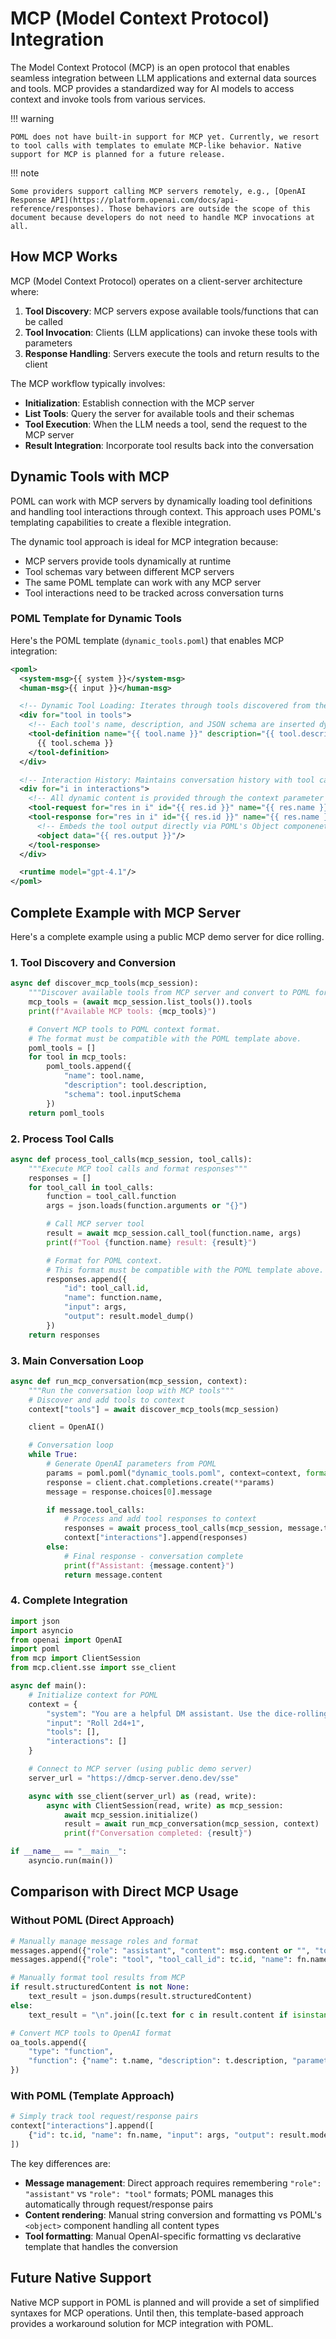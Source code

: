 # MCP (Model Context Protocol) Integration

The Model Context Protocol (MCP) is an open protocol that enables seamless integration between LLM applications and external data sources and tools. MCP provides a standardized way for AI models to access context and invoke tools from various services.

!!! warning

    POML does not have built-in support for MCP yet. Currently, we resort to tool calls with templates to emulate MCP-like behavior. Native support for MCP is planned for a future release.

!!! note

    Some providers support calling MCP servers remotely, e.g., [OpenAI Response API](https://platform.openai.com/docs/api-reference/responses). Those behaviors are outside the scope of this document because developers do not need to handle MCP invocations at all.

## How MCP Works

MCP (Model Context Protocol) operates on a client-server architecture where:

1. **Tool Discovery**: MCP servers expose available tools/functions that can be called
2. **Tool Invocation**: Clients (LLM applications) can invoke these tools with parameters
3. **Response Handling**: Servers execute the tools and return results to the client

The MCP workflow typically involves:

- **Initialization**: Establish connection with the MCP server
- **List Tools**: Query the server for available tools and their schemas
- **Tool Execution**: When the LLM needs a tool, send the request to the MCP server
- **Result Integration**: Incorporate tool results back into the conversation

## Dynamic Tools with MCP

POML can work with MCP servers by dynamically loading tool definitions and handling tool interactions through context. This approach uses POML's templating capabilities to create a flexible integration.

The dynamic tool approach is ideal for MCP integration because:

- MCP servers provide tools dynamically at runtime
- Tool schemas vary between different MCP servers
- The same POML template can work with any MCP server
- Tool interactions need to be tracked across conversation turns

### POML Template for Dynamic Tools

Here's the POML template (`dynamic_tools.poml`) that enables MCP integration:

```xml
<poml>
  <system-msg>{{ system }}</system-msg>
  <human-msg>{{ input }}</human-msg>

  <!-- Dynamic Tool Loading: Iterates through tools discovered from the MCP server -->
  <div for="tool in tools">
    <!-- Each tool's name, description, and JSON schema are inserted dynamically -->
    <tool-definition name="{{ tool.name }}" description="{{ tool.description }}">
      {{ tool.schema }}
    </tool-definition>
  </div>

  <!-- Interaction History: Maintains conversation history with tool calls and responses -->
  <div for="i in interactions">
    <!-- All dynamic content is provided through the context parameter -->
    <tool-request for="res in i" id="{{ res.id }}" name="{{ res.name }}" parameters="{{ res.input }}" />
    <tool-response for="res in i" id="{{ res.id }}" name="{{ res.name }}">
      <!-- Embeds the tool output directly via POML's Object componenet. -->
      <object data="{{ res.output }}"/>
    </tool-response>
  </div>

  <runtime model="gpt-4.1"/>
</poml>
```

## Complete Example with MCP Server

Here's a complete example using a public MCP demo server for dice rolling.

### 1. Tool Discovery and Conversion

```python
async def discover_mcp_tools(mcp_session):
    """Discover available tools from MCP server and convert to POML format"""
    mcp_tools = (await mcp_session.list_tools()).tools
    print(f"Available MCP tools: {mcp_tools}")

    # Convert MCP tools to POML context format.
    # The format must be compatible with the POML template above.
    poml_tools = []
    for tool in mcp_tools:
        poml_tools.append({
            "name": tool.name,
            "description": tool.description,
            "schema": tool.inputSchema
        })
    return poml_tools
```

### 2. Process Tool Calls

```python
async def process_tool_calls(mcp_session, tool_calls):
    """Execute MCP tool calls and format responses"""
    responses = []
    for tool_call in tool_calls:
        function = tool_call.function
        args = json.loads(function.arguments or "{}")

        # Call MCP server tool
        result = await mcp_session.call_tool(function.name, args)
        print(f"Tool {function.name} result: {result}")

        # Format for POML context.
        # This format must be compatible with the POML template above.
        responses.append({
            "id": tool_call.id,
            "name": function.name,
            "input": args,
            "output": result.model_dump()
        })
    return responses
```

### 3. Main Conversation Loop

```python
async def run_mcp_conversation(mcp_session, context):
    """Run the conversation loop with MCP tools"""
    # Discover and add tools to context
    context["tools"] = await discover_mcp_tools(mcp_session)

    client = OpenAI()

    # Conversation loop
    while True:
        # Generate OpenAI parameters from POML
        params = poml.poml("dynamic_tools.poml", context=context, format="openai_chat")
        response = client.chat.completions.create(**params)
        message = response.choices[0].message

        if message.tool_calls:
            # Process and add tool responses to context
            responses = await process_tool_calls(mcp_session, message.tool_calls)
            context["interactions"].append(responses)
        else:
            # Final response - conversation complete
            print(f"Assistant: {message.content}")
            return message.content
```

### 4. Complete Integration

```python
import json
import asyncio
from openai import OpenAI
import poml
from mcp import ClientSession
from mcp.client.sse import sse_client

async def main():
    # Initialize context for POML
    context = {
        "system": "You are a helpful DM assistant. Use the dice-rolling tool when needed.",
        "input": "Roll 2d4+1",
        "tools": [],
        "interactions": []
    }

    # Connect to MCP server (using public demo server)
    server_url = "https://dmcp-server.deno.dev/sse"

    async with sse_client(server_url) as (read, write):
        async with ClientSession(read, write) as mcp_session:
            await mcp_session.initialize()
            result = await run_mcp_conversation(mcp_session, context)
            print(f"Conversation completed: {result}")

if __name__ == "__main__":
    asyncio.run(main())
```

## Comparison with Direct MCP Usage

### Without POML (Direct Approach)

```python
# Manually manage message roles and format
messages.append({"role": "assistant", "content": msg.content or "", "tool_calls": msg.tool_calls})
messages.append({"role": "tool", "tool_call_id": tc.id, "name": fn.name, "content": text_result})

# Manually format tool results from MCP
if result.structuredContent is not None:
    text_result = json.dumps(result.structuredContent)
else:
    text_result = "\n".join([c.text for c in result.content if isinstance(c, types.TextContent)])

# Convert MCP tools to OpenAI format
oa_tools.append({
    "type": "function",
    "function": {"name": t.name, "description": t.description, "parameters": t.inputSchema}
})
```

### With POML (Template Approach)

```python
# Simply track tool request/response pairs
context["interactions"].append([
    {"id": tc.id, "name": fn.name, "input": args, "output": result.model_dump()}
])
```

The key differences are:
- **Message management**: Direct approach requires remembering `"role": "assistant"` vs `"role": "tool"` formats; POML manages this automatically through request/response pairs
- **Content rendering**: Manual string conversion and formatting vs POML's `<object>` component handling all content types
- **Tool formatting**: Manual OpenAI-specific formatting vs declarative template that handles the conversion

## Future Native Support

Native MCP support in POML is planned and will provide a set of simplified syntaxes for MCP operations. Until then, this template-based approach provides a workaround solution for MCP integration with POML.
